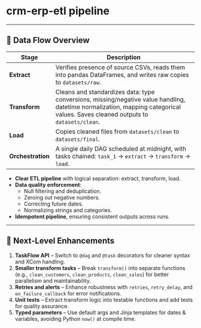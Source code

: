 # crm-erp-etl pipeline

---

## 🧩 Data Flow Overview

| Stage      | Description                                                                 |
|------------|-----------------------------------------------------------------------------|
| **Extract**   | Verifies presence of source CSVs, reads them into pandas DataFrames, and writes raw copies to `datasets/raw`. |
| **Transform** | Cleans and standardizes data: type conversions, missing/negative value handling, datetime normalization, mapping categorical values. Saves cleaned outputs to `datasets/clean`. |
| **Load**      | Copies cleaned files from `datasets/clean` to `datasets/final`.            |
| **Orchestration** | A single daily DAG scheduled at midnight, with tasks chained: `task_1` → `extract` → `transform` → `load`. |


- **Clear ETL pipeline** with logical separation: extract, transform, load.
- **Data quality enforcement**:
  - Null filtering and deduplication.
  - Zeroing out negative numbers.
  - Correcting future dates.
  - Normalizing strings and categories.
- **Idempotent pipeline**, ensuring consistent outputs across runs.

---

## 🚀 Next‑Level Enhancements

1. **TaskFlow API** – Switch to `@dag` and `@task` decorators for cleaner syntax and XCom handling.
2. **Smaller transform tasks** – Break `transform()` into separate functions (e.g., `clean_customers`, `clean_products`, `clean_sales`) for better parallelism and maintainability.
3. **Retries and alerts** – Enhance robustness with `retries`, `retry_delay`, and `on_failure_callback` for error notifications.
4. **Unit tests** – Extract transform logic into testable functions and add tests for quality assurance.
5. **Typed parameters** – Use default args and Jinja templates for dates & variables, avoiding Python `now()` at compile time.



